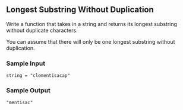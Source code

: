 
## Longest Substring Without Duplication

Write a function that takes in a string and returns its longest substring
without duplicate characters.

You can assume that there will only be one longest substring without duplication.

### Sample Input
```
string = "clementisacap"
```

### Sample Output
```
"mentisac"
```
